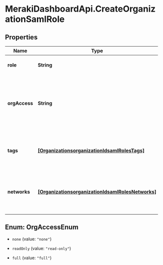 # MerakiDashboardApi.CreateOrganizationSamlRole

## Properties
Name | Type | Description | Notes
------------ | ------------- | ------------- | -------------
**role** | **String** | The role of the SAML administrator | 
**orgAccess** | **String** | The privilege of the SAML administrator on the organization. Can be one of 'none', 'read-only' or 'full' | 
**tags** | [**[OrganizationsorganizationIdsamlRolesTags]**](OrganizationsorganizationIdsamlRolesTags.md) | The list of tags that the SAML administrator has privleges on | [optional] 
**networks** | [**[OrganizationsorganizationIdsamlRolesNetworks]**](OrganizationsorganizationIdsamlRolesNetworks.md) | The list of networks that the SAML administrator has privileges on | [optional] 


<a name="OrgAccessEnum"></a>
## Enum: OrgAccessEnum


* `none` (value: `"none"`)

* `readOnly` (value: `"read-only"`)

* `full` (value: `"full"`)




